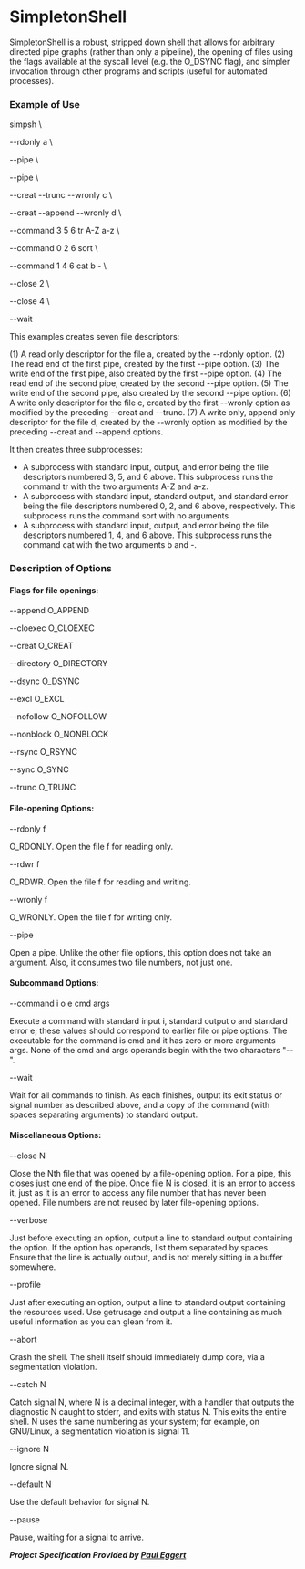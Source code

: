# SimpletonShell

SimpletonShell is a robust, stripped down shell that allows for arbitrary directed pipe graphs (rather than only a pipeline), the opening of files using the flags available at the syscall level (e.g. the O_DSYNC flag), and simpler invocation through other programs and scripts (useful for automated processes).

### Example of Use

simpsh \\
  
  --rdonly a \\
 
  --pipe \\
  
  --pipe \\
  
  --creat --trunc --wronly c \\
  
  --creat --append --wronly d \\
  
  --command 3 5 6 tr A-Z a-z \\
  
  --command 0 2 6 sort \\
  
  --command 1 4 6 cat b - \\
  
  --close 2 \\
  
  --close 4 \\
  
  --wait

This examples creates seven file descriptors:

(1) A read only descriptor for the file a, created by the --rdonly option.
(2) The read end of the first pipe, created by the first --pipe option.
(3) The write end of the first pipe, also created by the first --pipe option.
(4) The read end of the second pipe, created by the second --pipe option.
(5) The write end of the second pipe, also created by the second --pipe option.
(6) A write only descriptor for the file c, created by the first --wronly option as modified by the preceding --creat and --trunc.
(7) A write only, append only descriptor for the file d, created by the --wronly option as modified by the preceding --creat and --append options.

It then creates three subprocesses:

- A subprocess with standard input, output, and error being the file descriptors numbered 3, 5, and 6 above. This subprocess runs the command tr with the two arguments A-Z and a-z.
- A subprocess with standard input, standard output, and standard error being the file descriptors numbered 0, 2, and 6 above, respectively. This subprocess runs the command sort with no arguments
- A subprocess with standard input, output, and error being the file descriptors numbered 1, 4, and 6 above. This subprocess runs the command cat with the two arguments b and -.

### Description of Options

#### Flags for file openings:

--append
O_APPEND

--cloexec
O_CLOEXEC

--creat
O_CREAT

--directory
O_DIRECTORY

--dsync
O_DSYNC

--excl
O_EXCL

--nofollow
O_NOFOLLOW

--nonblock
O_NONBLOCK

--rsync
O_RSYNC

--sync
O_SYNC

--trunc
O_TRUNC


#### File-opening Options:

--rdonly f

O_RDONLY. Open the file f for reading only.

--rdwr f

O_RDWR. Open the file f for reading and writing.

--wronly f

O_WRONLY. Open the file f for writing only.

--pipe

Open a pipe. Unlike the other file options, this option does not take an argument. Also, it consumes two file numbers, not just one.

#### Subcommand Options:

--command i o e cmd args

Execute a command with standard input i, standard output o and standard error e; these values should correspond to earlier file or pipe options. The executable for the command is cmd and it has zero or more arguments args. None of the cmd and args operands begin with the two characters "--".

--wait

Wait for all commands to finish. As each finishes, output its exit status or signal number as described above, and a copy of the command (with spaces separating arguments) to standard output.

#### Miscellaneous Options:

--close N

Close the Nth file that was opened by a file-opening option. For a pipe, this closes just one end of the pipe. Once file N is closed, it is an error to access it, just as it is an error to access any file number that has never been opened. File numbers are not reused by later file-opening options.

--verbose

Just before executing an option, output a line to standard output containing the option. If the option has operands, list them separated by spaces. Ensure that the line is actually output, and is not merely sitting in a buffer somewhere.

--profile

Just after executing an option, output a line to standard output containing the resources used. Use getrusage and output a line containing as much useful information as you can glean from it.

--abort

Crash the shell. The shell itself should immediately dump core, via a segmentation violation.

--catch N

Catch signal N, where N is a decimal integer, with a handler that outputs the diagnostic N caught to stderr, and exits with status N. This exits the entire shell. N uses the same numbering as your system; for example, on GNU/Linux, a segmentation violation is signal 11.

--ignore N

Ignore signal N.

--default N

Use the default behavior for signal N.

--pause

Pause, waiting for a signal to arrive.


***Project Specification Provided by [Paul Eggert](http://web.cs.ucla.edu/classes/winter19/cs111/assign/lab1.html)***
